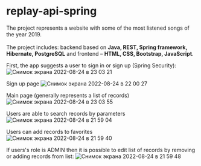 # replay-api-spring

The project represents a website with some of the most listened songs of the year 2019.<br/><br/>
The project includes: backend based on <strong>Java, REST, Spring framework, Hibernate, PostgreSQL</strong> and frontend – <strong>HTML, CSS, Bootstrap, JavaScript</strong>.<br/>

First, the app suggests a user to sign in or sign up (Spring Security):
![Снимок экрана 2022-08-24 в 23 03 21](https://user-images.githubusercontent.com/70920112/186512725-f9feed21-80e9-4781-8b4f-7b3ed2c44b7d.png)

Sign up page
![Снимок экрана 2022-08-24 в 22 00 27](https://user-images.githubusercontent.com/70920112/186504802-070247fa-7c57-4c92-b53f-e14515e79115.png)

Main page (generally represents a list of records)
![Снимок экрана 2022-08-24 в 23 03 55](https://user-images.githubusercontent.com/70920112/186512814-9f74a2e2-b685-461c-b1aa-9073a0384c71.png)

Users are able to search records by parameters
![Снимок экрана 2022-08-24 в 21 59 04](https://user-images.githubusercontent.com/70920112/186510259-d9a64767-8454-4418-885b-09468d7d67da.png)

Users can add records to favorites
![Снимок экрана 2022-08-24 в 21 59 40](https://user-images.githubusercontent.com/70920112/186510348-d5918154-a761-4909-b2a0-15d7f3b1d0bc.png)

If users's role is ADMIN then it is possible to edit list of records by removing or adding records from list:
![Снимок экрана 2022-08-24 в 21 59 48](https://user-images.githubusercontent.com/70920112/186511558-da9755f6-e278-4685-8677-b2ee360bfa68.png)




